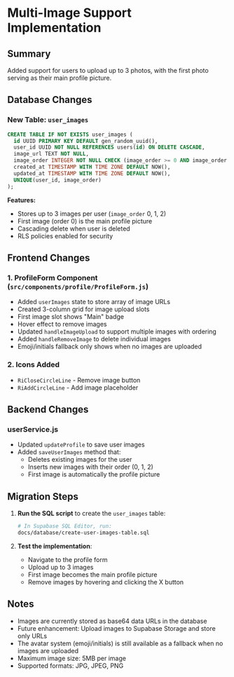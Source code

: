 # Multi-Image Support Implementation

## Summary
Added support for users to upload up to 3 photos, with the first photo serving as their main profile picture.

## Database Changes

### New Table: `user_images`
```sql
CREATE TABLE IF NOT EXISTS user_images (
  id UUID PRIMARY KEY DEFAULT gen_random_uuid(),
  user_id UUID NOT NULL REFERENCES users(id) ON DELETE CASCADE,
  image_url TEXT NOT NULL,
  image_order INTEGER NOT NULL CHECK (image_order >= 0 AND image_order <= 2),
  created_at TIMESTAMP WITH TIME ZONE DEFAULT NOW(),
  updated_at TIMESTAMP WITH TIME ZONE DEFAULT NOW(),
  UNIQUE(user_id, image_order)
);
```

**Features:**
- Stores up to 3 images per user (`image_order` 0, 1, 2)
- First image (order 0) is the main profile picture
- Cascading delete when user is deleted
- RLS policies enabled for security

## Frontend Changes

### 1. ProfileForm Component (`src/components/profile/ProfileForm.js`)
- Added `userImages` state to store array of image URLs
- Created 3-column grid for image upload slots
- First image slot shows "Main" badge
- Hover effect to remove images
- Updated `handleImageUpload` to support multiple images with ordering
- Added `handleRemoveImage` to delete individual images
- Emoji/initials fallback only shows when no images are uploaded

### 2. Icons Added
- `RiCloseCircleLine` - Remove image button
- `RiAddCircleLine` - Add image placeholder

## Backend Changes

### userService.js
- Updated `updateProfile` to save user images
- Added `saveUserImages` method that:
  - Deletes existing images for the user
  - Inserts new images with their order (0, 1, 2)
  - First image is automatically the profile picture

## Migration Steps

1. **Run the SQL script** to create the `user_images` table:
   ```bash
   # In Supabase SQL Editor, run:
   docs/database/create-user-images-table.sql
   ```

2. **Test the implementation**:
   - Navigate to the profile form
   - Upload up to 3 images
   - First image becomes the main profile picture
   - Remove images by hovering and clicking the X button

## Notes

- Images are currently stored as base64 data URLs in the database
- Future enhancement: Upload images to Supabase Storage and store only URLs
- The avatar system (emoji/initials) is still available as a fallback when no images are uploaded
- Maximum image size: 5MB per image
- Supported formats: JPG, JPEG, PNG

